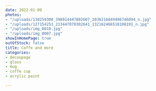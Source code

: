 ```yaml
---
date: 2022-01-09
photos:
- "/uploads/130259300_398914447892607_2038216849496746894_n.jpg"
- "/uploads/127154253_213447070302641_132162466518108191_n.jpg"
- "/uploads/img_0010.jpg"
- "/uploads/img_0007.jpg"
showInHomePage: true
outOfStock: false
title: Coffe and more
categories:
- decoupage
- glass
- mug
- coffe cup
- acrylic paint

---
```

